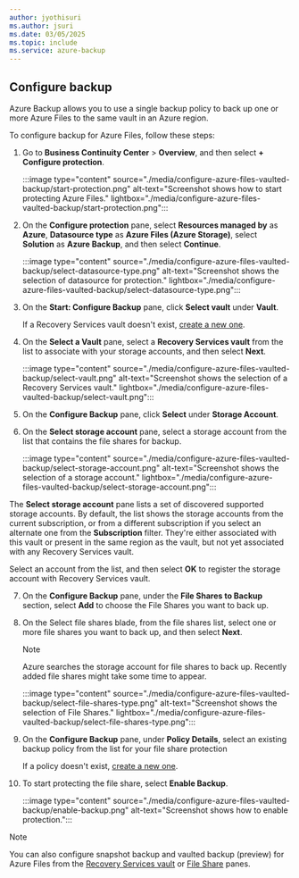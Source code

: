 ```yaml
---
author: jyothisuri
ms.author: jsuri
ms.date: 03/05/2025
ms.topic: include
ms.service: azure-backup
---
```



## Configure backup

Azure Backup allows you to use a single backup policy to back up one or more Azure Files to the same vault in an Azure region.

To configure backup for Azure Files, follow these steps:

1. Go to **Business Continuity Center** > **Overview**, and then select **+ Configure protection**.

   :::image type="content" source="./media/configure-azure-files-vaulted-backup/start-protection.png" alt-text="Screenshot shows how to start protecting Azure Files." lightbox="./media/configure-azure-files-vaulted-backup/start-protection.png":::

2. On the **Configure protection** pane, select **Resources managed by** as **Azure**, **Datasource type** as **Azure Files (Azure Storage)**, select **Solution** as **Azure Backup**, and then select **Continue**.
 
   :::image type="content" source="./media/configure-azure-files-vaulted-backup/select-datasource-type.png" alt-text="Screenshot shows the selection of datasource for protection." lightbox="./media/configure-azure-files-vaulted-backup/select-datasource-type.png":::

3. On the **Start: Configure Backup** pane, click **Select vault** under **Vault**.

   If a Recovery Services vault doesn't exist, [create a new one](../articles/backup/backup-create-recovery-services-vault.md#create-a-recovery-services-vault).

4. On the **Select a Vault** pane, select a **Recovery Services vault** from the list to associate with your storage accounts, and then select **Next**. 
 
   :::image type="content" source="./media/configure-azure-files-vaulted-backup/select-vault.png" alt-text="Screenshot shows the selection of a Recovery Services vault." lightbox="./media/configure-azure-files-vaulted-backup/select-vault.png":::

5. On the **Configure Backup** pane, click **Select** under **Storage Account**.

6. On the **Select storage account** pane, select a storage account from the list that contains the file shares for backup.

   :::image type="content" source="./media/configure-azure-files-vaulted-backup/select-storage-account.png" alt-text="Screenshot shows the selection of a storage account." lightbox="./media/configure-azure-files-vaulted-backup/select-storage-account.png":::

The **Select storage account** pane lists a set of discovered supported storage accounts. By default, the list shows the storage accounts from the current subscription, or from a different subscription if you select an alternate one from the **Subscription** filter. They're either associated with this vault or present in the same region as the vault, but not yet associated with any Recovery Services vault.
 
   Select an account from the list, and then select **OK** to register the storage account with Recovery Services vault.

7. On the **Configure Backup** pane, under the **File Shares to Backup** section, select **Add** to choose the File Shares you want to back up.

8. On the Select file shares blade, from the file shares list, select one or more file shares you want to back up, and then select **Next**.

   >[!Note]
   >Azure searches the storage account for file shares to back up. Recently added file shares might take some time to appear.

   :::image type="content" source="./media/configure-azure-files-vaulted-backup/select-file-shares-type.png" alt-text="Screenshot shows the selection of File Shares." lightbox="./media/configure-azure-files-vaulted-backup/select-file-shares-type.png":::

9. On the **Configure Backup** pane, under **Policy Details**, select an existing backup policy from the list for your file share protection

   If a policy doesn't exist, [create a new one](../articles/backup/tutorial-backup-azure-files-vault-tier-portal.md#create-a-backup-policy).

10. To start protecting the file share, select **Enable Backup**.
 
    :::image type="content" source="./media/configure-azure-files-vaulted-backup/enable-backup.png" alt-text="Screenshot shows how to enable protection.":::


>[!Note]
>You can also configure snapshot backup and vaulted backup (preview) for Azure Files from the [Recovery Services vault](../articles/backup/backup-azure-files.md?tabs=recovery-services-vault#configure-the-backup) or [File Share](../articles/backup/backup-azure-files.md?tabs=file-share-pane#configure-the-backup) panes.





